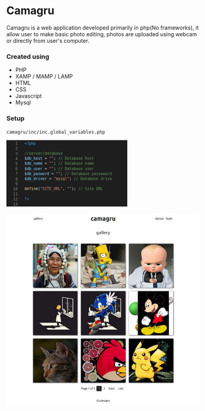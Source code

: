 # Camagru

Camagru is a web application developed primarily in php(No frameworks), it allow  user to make basic photo editing, photos are uploaded using webcam or  directly from user's computer.

### Created using
- PHP
- XAMP / MAMP / LAMP
- HTML
- CSS
- Javascript
- Mysql

### Setup

```
camagru/inc/inc.global_variables.php
```

![Camagru Setup](https://raw.githubusercontent.com/mnchabeleng/Camagru/master/screenshots/camagru_settings.png)

![Camagru](https://raw.githubusercontent.com/mnchabeleng/Camagru/master/screenshots/camagru.jpg)